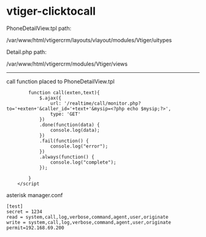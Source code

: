 # vtiger-clicktocall


PhoneDetailView.tpl path:

/var/www/html/vtigercrm/layouts/vlayout/modules/Vtiger/uitypes



Detail.php path:

/var/www/html/vtigercrm/modules/Vtiger/views



---------------------------------------------------------------------------


call function placed to PhoneDetailView.tpl 



```
		function call(exten,text){
			$.ajax({
				url: '/realtime/call/monitor.php?to='+exten+'&caller_id='+text+'&mysip=<?php echo $mysip;?>',
				type: 'GET'
			})
			.done(function(data) {
				console.log(data);
			})
			.fail(function() {
				console.log("error");
			})
			.always(function() {
				console.log("complete");
			});
			
		}
	</script
```





asterisk manager.conf

```
[test]
secret = 1234
read = system,call,log,verbose,command,agent,user,originate
write = system,call,log,verbose,command,agent,user,originate
permit=192.168.69.200
```
